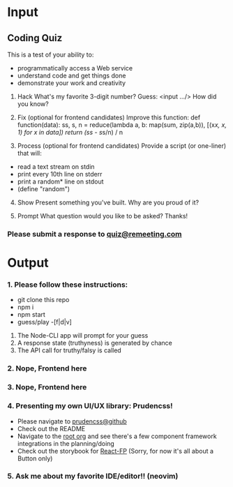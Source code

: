 # Input

## Coding Quiz

This is a test of your ability to:

* programmatically access a Web service
* understand code and get things done
* demonstrate your work and creativity

1. Hack
What's my favorite 3-digit number?
Guess: <input .../>
How did you know?

2. Fix (optional for frontend candidates)
Improve this function:
def function(data):
    ss, s, n = reduce(lambda a, b: map(sum, zip(a,b)), [(x*x, x, 1) for x in data])
    return (ss - s*s/n) / n

3. Process (optional for frontend candidates)
Provide a script (or one-liner) that will:

* read a text stream on stdin
* print every 10th line on stderr
* print a random* line on stdout
* (define "random")

4. Show
Present something you've built. Why are you proud of it?

5. Prompt
What question would you like to be asked?
Thanks!

### Please submit a response to quiz@remeeting.com

# Output

### 1. Please follow these instructions:

  * git clone this repo
  * npm i
  * npm start
  * guess/play -[f|d|v] <my3digitNumber>

1. The Node-CLI app will prompt for your guess
2. A response state (truthyness) is generated by chance
3. The API call for truthy/falsy is called

### 2. Nope, Frontend here

### 3. Nope, Frontend here

### 4. Presenting my own UI/UX library: Prudencss!

* Please navigate to [prudencss@github](https://www.github.com/prudencss/scss)
* Check out the README
* Navigate to the [root org](https://www.github.com/prudencss) and see there's a few component framework integrations in the planning/doing
* Check out the storybook for [React-FP](https://prudencss.github.io/react-fp) (Sorry, for now it's all about a Button only)

### 5. Ask me about my favorite IDE/editor!! (neovim)

